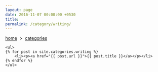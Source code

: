 ```yaml
---
layout: page
date: 2016-11-07 00:00:00 +0530
title: 
permalink: /category/writing/
---
```


<div>
    <a href="{{ site.url }}">home</a> &nbsp;&gt;&nbsp; <a href="{{ site.url }}/categories">categories</a>
  	
	<ul>
    {% for post in site.categories.writing %}
		<li><p><a href="{{ post.url }}">{{ post.title }}</a></p></li>
    {% endfor %}
	</ul>
</div>

